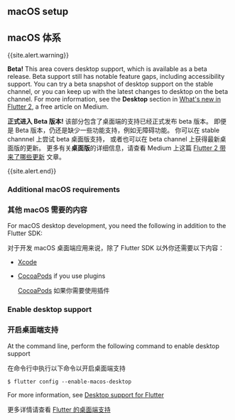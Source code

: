 ## macOS setup

## macOS 体系

{{site.alert.warning}}

  **Beta!**
  This area covers desktop support,
  which is available as a beta release.
  Beta support still has notable feature gaps,
  including accessibility support.
  You can try a beta snapshot of desktop support
  on the stable channel, or you can keep up
  with the latest changes to desktop on the
  beta channel.
  For more information, see the **Desktop**
  section in [What's new in Flutter 2][],
  a free article on Medium.

  **正式进入 Beta 版本!**
  该部分包含了桌面端的支持已经正式发布 beta 版本。
  即便是 Beta 版本，仍还是缺少一些功能支持，例如无障碍功能。
  你可以在 stable channnel 上尝试 beta 桌面版支持，
  或者也可以在 beta channel 上获得最新桌面版的更新。
  更多有关**桌面版**的详细信息，请查看 Medium 上这篇
  [Flutter 2 带来了哪些更新][What's new in Flutter 2] 文章。

{{site.alert.end}}

[What's new in Flutter 2]: {{site.flutter-medium}}/whats-new-in-flutter-2-0-fe8e95ecc65

### Additional macOS requirements

### 其他 macOS 需要的内容

For macOS desktop development,
you need the following in addition to the Flutter SDK:

对于开发 macOS 桌面端应用来说，除了 Flutter SDK 以外你还需要以下内容：

* [Xcode][]
* [CocoaPods][] if you use plugins

  [CocoaPods][] 如果你需要使用插件

[CocoaPods]: https://cocoapods.org/
[Xcode]: {{site.apple-dev}}/xcode/

### Enable desktop support

### 开启桌面端支持

At the command line, perform the following command to enable desktop support

在命令行中执行以下命令以开启桌面端支持

```terminal
$ flutter config --enable-macos-desktop
```

For more information, see [Desktop support for Flutter][]

更多详情请查看 [Flutter 的桌面端支持][Desktop support for Flutter]

[Desktop support for Flutter]: /desktop